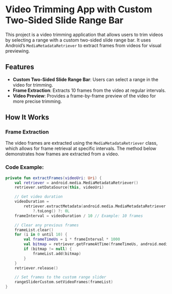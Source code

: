 # Video Trimming App with Custom Two-Sided Slide Range Bar

This project is a video trimming application that allows users to trim videos by selecting a range with a custom two-sided slide range bar. It uses Android’s `MediaMetadataRetriever` to extract frames from videos for visual previewing.

## Features

- **Custom Two-Sided Slide Range Bar**: Users can select a range in the video for trimming.
- **Frame Extraction**: Extracts 10 frames from the video at regular intervals.
- **Video Preview**: Provides a frame-by-frame preview of the video for more precise trimming.

## How It Works

### Frame Extraction

The video frames are extracted using the `MediaMetadataRetriever` class, which allows for frame retrieval at specific intervals. The method below demonstrates how frames are extracted from a video.

### Code Example:

```kotlin
private fun extractFrames(videoUri: Uri) {
    val retriever = android.media.MediaMetadataRetriever()
    retriever.setDataSource(this, videoUri)

    // Get video duration
    videoDuration =
        retriever.extractMetadata(android.media.MediaMetadataRetriever.METADATA_KEY_DURATION)
            ?.toLong() ?: 0L
    frameInterval = videoDuration / 10 // Example: 10 frames

    // Clear any previous frames
    frameList.clear()
    for (i in 0 until 10) {
        val frameTimeUs = i * frameInterval * 1000
        val bitmap = retriever.getFrameAtTime(frameTimeUs, android.media.MediaMetadataRetriever.OPTION_CLOSEST)
        if (bitmap != null) {
            frameList.add(bitmap)
        }
    }
    retriever.release()

    // Set frames to the custom range slider
    rangeSliderCustom.setVideoFrames(frameList)
}
